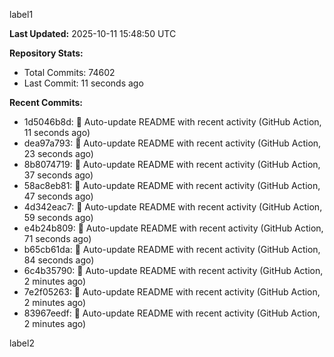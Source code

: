 
label1 
<!-- ACTIVITY_START -->
**Last Updated:** 2025-10-11 15:48:50 UTC

**Repository Stats:**
- Total Commits: 74602
- Last Commit: 11 seconds ago

**Recent Commits:**
- 1d5046b8d: 🤖 Auto-update README with recent activity (GitHub Action, 11 seconds ago)
- dea97a793: 🤖 Auto-update README with recent activity (GitHub Action, 23 seconds ago)
- 8b8074719: 🤖 Auto-update README with recent activity (GitHub Action, 37 seconds ago)
- 58ac8eb81: 🤖 Auto-update README with recent activity (GitHub Action, 47 seconds ago)
- 4d342eac7: 🤖 Auto-update README with recent activity (GitHub Action, 59 seconds ago)
- e4b24b809: 🤖 Auto-update README with recent activity (GitHub Action, 71 seconds ago)
- b65cb61da: 🤖 Auto-update README with recent activity (GitHub Action, 84 seconds ago)
- 6c4b35790: 🤖 Auto-update README with recent activity (GitHub Action, 2 minutes ago)
- 7e2f05263: 🤖 Auto-update README with recent activity (GitHub Action, 2 minutes ago)
- 83967eedf: 🤖 Auto-update README with recent activity (GitHub Action, 2 minutes ago)
<!-- ACTIVITY_END -->

label2
